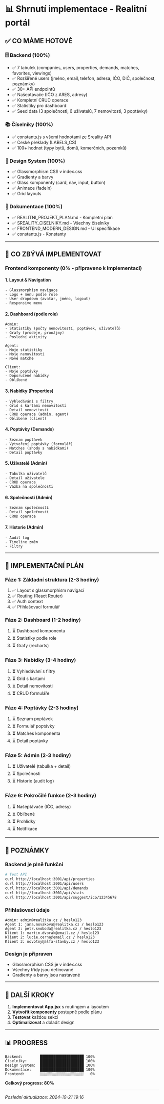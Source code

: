# 📊 Shrnutí implementace - Realitní portál

## ✅ CO MÁME HOTOVÉ

### 🗄️ Backend (100%)
- ✅ 7 tabulek (companies, users, properties, demands, matches, favorites, viewings)
- ✅ Rozšířené users (jméno, email, telefon, adresa, IČO, DIČ, společnost, poznámky)
- ✅ 30+ API endpointů
- ✅ Našeptávače (IČO z ARES, adresy)
- ✅ Kompletní CRUD operace
- ✅ Statistiky pro dashboard
- ✅ Seed data (3 společnosti, 6 uživatelů, 7 nemovitostí, 3 poptávky)

### 📚 Číselníky (100%)
- ✅ constants.js s všemi hodnotami ze Sreality API
- ✅ České překlady (LABELS_CS)
- ✅ 100+ hodnot (typy bytů, domů, komerčních, pozemků)

### 🎨 Design System (100%)
- ✅ Glassmorphism CSS v index.css
- ✅ Gradienty a barvy
- ✅ Glass komponenty (card, nav, input, button)
- ✅ Animace (fadeIn)
- ✅ Grid layouts

### 📖 Dokumentace (100%)
- ✅ REALITNI_PROJEKT_PLAN.md - Kompletní plán
- ✅ SREALITY_CISELNIKY.md - Všechny číselníky
- ✅ FRONTEND_MODERN_DESIGN.md - UI specifikace
- ✅ constants.js - Konstanty

---

## 🎯 CO ZBÝVÁ IMPLEMENTOVAT

### Frontend komponenty (0% - připraveno k implementaci)

#### 1. Layout & Navigation
```
- Glassmorphism navigace
- Logo + menu podle role
- User dropdown (avatar, jméno, logout)
- Responsive menu
```

#### 2. Dashboard (podle role)
```
Admin:
- Statistiky (počty nemovitostí, poptávek, uživatelů)
- Grafy (prodeje, pronájmy)
- Poslední aktivity

Agent:
- Moje statistiky
- Moje nemovitosti
- Nové matche

Client:
- Moje poptávky
- Doporučené nabídky
- Oblíbené
```

#### 3. Nabídky (Properties)
```
- Vyhledávání s filtry
- Grid s kartami nemovitostí
- Detail nemovitosti
- CRUD operace (admin, agent)
- Oblíbené (client)
```

#### 4. Poptávky (Demands)
```
- Seznam poptávek
- Vytvoření poptávky (formulář)
- Matches (shody s nabídkami)
- Detail poptávky
```

#### 5. Uživatelé (Admin)
```
- Tabulka uživatelů
- Detail uživatele
- CRUD operace
- Vazba na společnosti
```

#### 6. Společnosti (Admin)
```
- Seznam společností
- Detail společnosti
- CRUD operace
```

#### 7. Historie (Admin)
```
- Audit log
- Timeline změn
- Filtry
```

---

## 🚀 IMPLEMENTAČNÍ PLÁN

### Fáze 1: Základní struktura (2-3 hodiny)
1. ✅ Layout s glassmorphism navigací
2. ✅ Routing (React Router)
3. ✅ Auth context
4. ✅ Přihlašovací formulář

### Fáze 2: Dashboard (1-2 hodiny)
1. ⏳ Dashboard komponenta
2. ⏳ Statistiky podle role
3. ⏳ Grafy (recharts)

### Fáze 3: Nabídky (3-4 hodiny)
1. ⏳ Vyhledávání s filtry
2. ⏳ Grid s kartami
3. ⏳ Detail nemovitosti
4. ⏳ CRUD formuláře

### Fáze 4: Poptávky (2-3 hodiny)
1. ⏳ Seznam poptávek
2. ⏳ Formulář poptávky
3. ⏳ Matches komponenta
4. ⏳ Detail poptávky

### Fáze 5: Admin (2-3 hodiny)
1. ⏳ Uživatelé (tabulka + detail)
2. ⏳ Společnosti
3. ⏳ Historie (audit log)

### Fáze 6: Pokročilé funkce (2-3 hodiny)
1. ⏳ Našeptávače (IČO, adresy)
2. ⏳ Oblíbené
3. ⏳ Prohlídky
4. ⏳ Notifikace

---

## 📝 POZNÁMKY

### Backend je plně funkční
```bash
# Test API
curl http://localhost:3001/api/properties
curl http://localhost:3001/api/users
curl http://localhost:3001/api/demands
curl http://localhost:3001/api/stats
curl http://localhost:3001/api/suggest/ico/12345678
```

### Přihlašovací údaje
```
Admin: admin@realitka.cz / heslo123
Agent 1: jana.novakova@realitka.cz / heslo123
Agent 2: petr.svoboda@realitka.cz / heslo123
Klient 1: martin.dvorak@email.cz / heslo123
Klient 2: lucie.cerna@email.cz / heslo123
Klient 3: novotny@alfa-stavby.cz / heslo123
```

### Design je připraven
- Glassmorphism CSS je v index.css
- Všechny třídy jsou definované
- Gradienty a barvy jsou nastavené

---

## 🎯 DALŠÍ KROKY

1. **Implementovat App.jsx** s routingem a layoutem
2. **Vytvořit komponenty** postupně podle plánu
3. **Testovat** každou sekci
4. **Optimalizovat** a doladit design

---

## 📊 PROGRESS

```
Backend:        ████████████████████ 100%
Číselníky:      ████████████████████ 100%
Design System:  ████████████████████ 100%
Dokumentace:    ████████████████████ 100%
Frontend:       ░░░░░░░░░░░░░░░░░░░░   0%
```

**Celkový progress: 80%**

---

*Poslední aktualizace: 2024-10-21 19:16*
